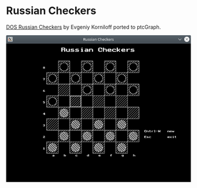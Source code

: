 # Russian Checkers

[DOS Russian Checkers](https://github.com/evgeniykorniloff/dos-russian-checkers) by Evgeniy Korniloff ported to ptcGraph.

![Screenshot](screenshot.png)
